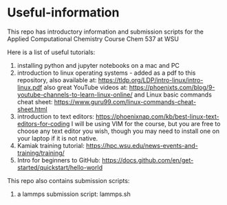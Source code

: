 # Useful-information
This repo has introductory information and submission scripts for the Applied Computational Chemistry Course Chem 537 at WSU

Here is a list of useful tutorials:

1) installing python and jupyter notebooks on a mac and PC
2) introduction to linux operating systems - added as a pdf to this repository, also available at: https://tldp.org/LDP/intro-linux/intro-linux.pdf also great YouTube videos at: https://phoenixts.com/blog/9-youtube-channels-to-learn-linux-online/  and Linux basic commands cheat sheet: https://www.guru99.com/linux-commands-cheat-sheet.html
3) introduction to text editors: https://phoenixnap.com/kb/best-linux-text-editors-for-coding   I will be using VIM for the course, but you are free to choose any text editor you wish, though you may need to install one on your laptop if it is not native. 
4) Kamiak training tutorial: https://hpc.wsu.edu/news-events-and-training/training/
5) Intro for beginners to GitHub: https://docs.github.com/en/get-started/quickstart/hello-world


This repo also contains submission scripts:

1) a lammps submission script: lammps.sh
